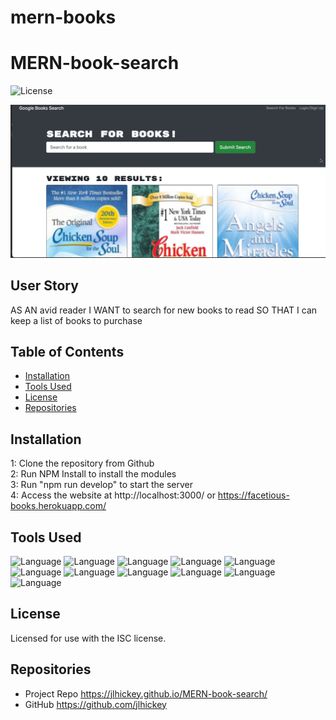 # mern-books
# MERN-book-search
![License](https://img.shields.io/badge/License-ISC-<blue>)

![Screen Shot 2021-10-26 at 1 20 03 PM](https://github.com/jlhickey/mern-books/blob/main/book1.jpeg)

## User Story

AS AN avid reader
I WANT to search for new books to read
SO THAT I can keep a list of books to purchase

## Table of Contents

* [Installation](#installation)
* [Tools Used](#ToolsUsed)
* [License](#license)
* [Repositories](#Repositories)

## Installation

1: Clone the repository from Github<br>
2: Run NPM Install to install the modules<br>
3: Run "npm run develop" to start the server<br>
4: Access the website at http://localhost:3000/ or https://facetious-books.herokuapp.com/

## Tools Used

![Language](https://img.shields.io/badge/MongoDB-green.svg "Language Badge")
![Language](https://img.shields.io/badge/Express-blue.svg "Language Badge")
![Language](https://img.shields.io/badge/REACT-yellow.svg "Language Badge")
![Language](https://img.shields.io/badge/Node-orange.svg "Language Badge")
![Language](https://img.shields.io/badge/CSS-purple.svg "Language Badge")
![Language](https://img.shields.io/badge/HTML-red.svg "Language Badge")
![Language](https://img.shields.io/badge/JavaScript-green.svg "Language Badge")
![Language](https://img.shields.io/badge/Apollo-blue.svg "Language Badge")
![Language](https://img.shields.io/badge/Graphql-yellow.svg "Language Badge")
![Language](https://img.shields.io/badge/Mongoose-red.svg "Language Badge")
![Language](https://img.shields.io/badge/Bootstrap-green.svg "Language Badge")

 
## License
    
Licensed for use with the ISC license.



## Repositories
- Project Repo https://jlhickey.github.io/MERN-book-search/
- GitHub https://github.com/jlhickey  
